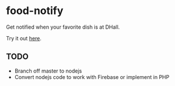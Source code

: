 # food-notify
Get notified when your favorite dish is at DHall.

Try it out [here](https://food-notify.herokuapp.com/).

## TODO
- Branch off master to nodejs
- Convert nodejs code to work with Firebase or implement in PHP
